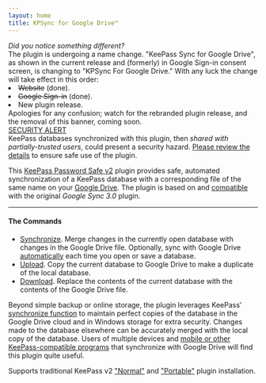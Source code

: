 ```yaml
---
layout: home
title: KPSync for Google Drive™
---
```


<div class="alert alert-secondary small" role="alert">
    <div><em>Did you notice something different?</em></div>
    The plugin is undergoing a name change.  "KeePass Sync for Google
    Drive", as shown in the current release and (formerly) in
    Google Sign-in consent screen, is changing to 
    "KPSync For Google Drive."  With any luck
    the change will take effect in this order:
    <li> <strike>Website</strike> (done).</li>
    <li> <strike>Google Sign-in</strike> (done).</li>
    <li> New plugin release.
    </li>
    Apologies for any confusion; watch for the rebranded plugin
    release, and the removal of this banner, coming soon.
</div>

<div class="alert alert-warning text-dark" role="alert">
    <div>
        <a href="/notices/sharedsec">SECURITY ALERT</a>
    </div>
    KeePass databases synchronized with this plugin, then
    <em>shared with partially-trusted users</em>, could present a security hazard.
    <a href="/notices/sharedsec">Please review the details</a> to
    ensure safe use of the plugin.
</div>

This [KeePass Password Safe v2](https://keepass.info) plugin provides safe,
automated synchronization of a KeePass database with a
corresponding file of the same name on your [Google Drive](https://drive.google.com). 
The plugin is based on and [compatible](../install/require#compatibility-with-google-sync-plugin)
with the original *Google Sync 3.0* plugin.

---

#### The Commands

* [Synchronize](usage/sync).  Merge changes in the currently open database with 
changes in the Google Drive file.  Optionally, sync
with Google Drive [automatically](usage/autosync) each time you open or save a database.
* [Upload](usage/upload).  Copy the current database to Google Drive to make a duplicate
of the local database.
* [Download](usage/dnload). Replace the contents of the current database with the contents
of the Google Drive file.

Beyond simple backup or online storage, the plugin leverages KeePass'
[synchronize function](https://keepass.info/help/v2/sync.html) to maintain
perfect copies of the database in the Google Drive cloud and in Windows storage for
extra security. Changes made to the database elsewhere can be accurately
merged with the local copy of the database. Users of multiple devices and
[mobile or other KeePass-compatible programs](https://keepass.info/download.html)
that synchronize with Google Drive will find this plugin quite useful.

Supports traditional KeePass v2 ["Normal"](../install/normal) and 
["Portable"](../install/portable) plugin installation.